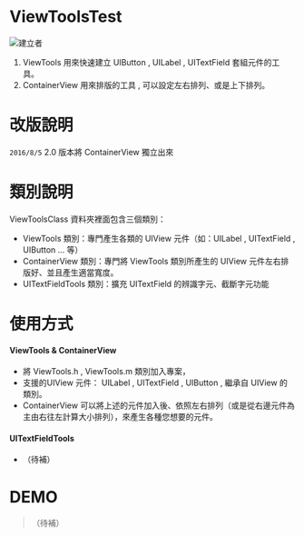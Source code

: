 # ViewToolsTest 
![建立者](https://img.shields.io/badge/建立者-Coody-orange.svg)

1. ViewTools
用來快速建立 UIButton , UILabel , UITextField 套組元件的工具。
2. ContainerView
用來排版的工具 , 可以設定左右排列、或是上下排列。

# 改版說明
`2016/8/5` 2.0 版本將 ContainerView 獨立出來

# 類別說明
ViewToolsClass 資料夾裡面包含三個類別：
* ViewTools 類別：專門產生各類的 UIView 元件（如：UILabel , UITextField , UIButton ... 等）
* ContainerView 類別：專門將 ViewTools 類別所產生的 UIView 元件左右排版好、並且產生適當寬度。
* UITextFieldTools 類別：擴充 UITextField 的辨識字元、截斷字元功能

# 使用方式
#### ViewTools & ContainerView
* 將 ViewTools.h , ViewTools.m 類別加入專案，
* 支援的UIView 元件： UILabel , UITextField , UIButton , 繼承自 UIView 的類別。
* ContainerView 可以將上述的元件加入後、依照左右排列（或是從右邊元件為主由右往左計算大小排列），來產生各種您想要的元件。

#### UITextFieldTools
* （待補）

# DEMO
>（待補）
